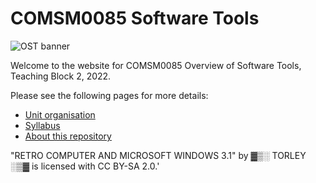 # COMSM0085 Software Tools

![OST banner](/assets/images/OST.jpg)

Welcome to the website for COMSM0085 Overview of Software Tools, Teaching Block 2, 2022.

Please see the following pages for more details:

  - [Unit organisation](organisation.md)
  - [Syllabus](syllabus.md)
  - [About this repository](repository.md)
  
<footer>
  <p> 
    "RETRO COMPUTER AND MICROSOFT WINDOWS 3.1" by ▓▒░ TORLEY ░▒▓ is licensed with CC BY-SA 2.0.'
  </p>
</footer>